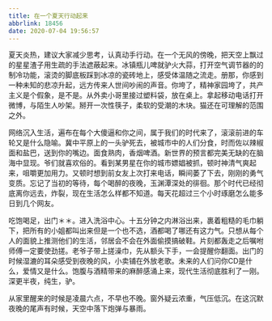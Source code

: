 ```yaml
---
title: 在一个夏天行动起来
abbrlink: 18456
date: 2020-07-04 19:56:57
---
```


夏天炎热，建议大家减少思考，认真动手行动。在一个无风的傍晚，把天空上飘过的星星渣子用生疏的手法遮蔽起来。冰镇瓶儿啤就驴火大蒜，打开空气调节器的的制冷功能，滚烫的脚底板踩到冰凉的瓷砖地上，感受体温随之流走。册那，你感到一种未知的悲凉升起，远方传来人世间吵闹的声音。你垮了，精神家园垮了，共产主义是个假象，是不是。从外卖小哥里接过塑料袋，放在桌上。拿起移动电话打开微博，与陌生人吵架。掰开一次性筷子，柔软的受潮的木块。猫还在可理解的范围之外。

网络沉入生活，遍布在每个大傻逼和你之间，属于我们的时代来了，滚滚前进的车轮又是什么隐喻。冀中平原上的一头驴死去，被城市中的人们分食，时而佐以辣椒面和盐巴，送到你的嘴边。面食熟肉，香烟啤酒。新世界的预言都完美无缺的在脑海中显现。爷们就喜欢俗的。看到某男星在你的城市嫖娼被抓，顿时神清气爽起来，咀嚼更加用力。又顿时想到前女友上次打来电话，瞬间萎了下去，刚刚的勇气变质。忘记了当初的等待，每个喝醉的夜晚，玉渊潭深处的徘徊。那个时代已经彻底离你远去，炸裂，现在生活怎么样都不知道。每天花超过三个小时琢磨怎么能多日到几个网友。

吃饱喝足，出门＊＊。进入洗浴中心。十五分钟之内淋浴出来，裹着粗糙的毛巾躺下，把所有的小姐都叫出来但是一个也不选，酒都喝了哪还有这力气。只想从每个人的面貌上推测他们的生活，邻居会不会在外面偷摸搞破鞋。片刻都轰走之后嘱咐师傅一定要使劲搓。老爷子带上搓澡巾，先从额头下手，一会提醒你翻面。出门的时候湿漉的耳朵感受到夜晚的风，小卖铺在外放老歌。未来的人们问你CD是什么，爱情又是什么。饱腹与酒精带来的麻醉感涌上来，现代生活彻底胜利了一刚。深更半夜，纯生，驴。

从家里醒来的时候是凌晨六点，不早也不晚。窗外疑云浓重，气压低沉。在这沉默夜晚的尾声有时候，天空中落下炮弹与暴雨。
